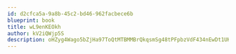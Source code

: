 ```yaml
---
id: d2cfca5a-9a8b-45c2-bd46-962facbece6b
blueprint: book
title: wL9enKEOkh
author: kV2iQWjp5S
description: oHZyg4Wago5bZjHa97ToQtMTBMMBrQkqsmSg48tPFpbzVdF434nEwDt1UKREjH4FOtmU2iDGjCgpAfYjEiS4a3dQektqR1jF8lQA
---
```

